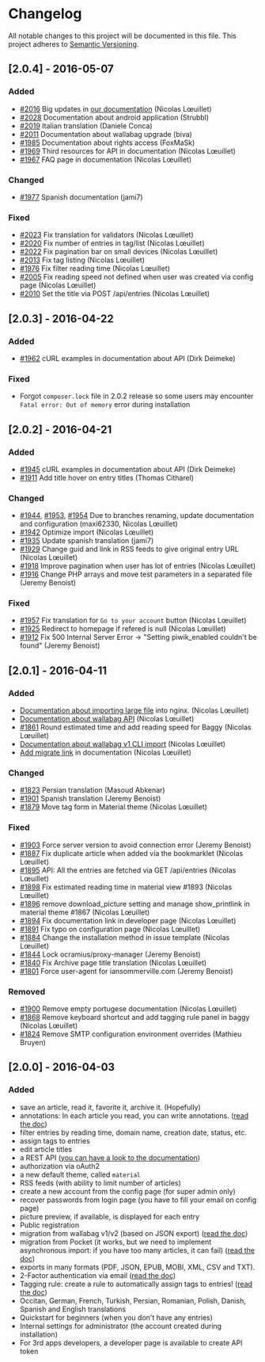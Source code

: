 # Changelog

All notable changes to this project will be documented in this file. This project adheres to [Semantic Versioning](http://semver.org/).

## [2.0.4] - 2016-05-07

### Added

- [#2016](https://github.com/wallabag/wallabag/pull/2016) Big updates in [our documentation](http://doc.wallabag.org/en/master/) (Nicolas Lœuillet)
- [#2028](https://github.com/wallabag/wallabag/pull/2028) Documentation about android application (Strubbl)
- [#2019](https://github.com/wallabag/wallabag/pull/2019) Italian translation (Daniele Conca)
- [#2011](https://github.com/wallabag/wallabag/pull/2011) Documentation about wallabag upgrade (biva)
- [#1985](https://github.com/wallabag/wallabag/pull/1985) Documentation about rights access (FoxMaSk)
- [#1969](https://github.com/wallabag/wallabag/pull/1969) Third resources for API in documentation (Nicolas Lœuillet)
- [#1967](https://github.com/wallabag/wallabag/pull/1967) FAQ page in documentation (Nicolas Lœuillet)

### Changed

- [#1977](https://github.com/wallabag/wallabag/pull/1977) Spanish documentation (jami7)

### Fixed

- [#2023](https://github.com/wallabag/wallabag/pull/2023) Fix translation for validators (Nicolas Lœuillet)
- [#2020](https://github.com/wallabag/wallabag/pull/2020) Fix number of entries in tag/list (Nicolas Lœuillet)
- [#2022](https://github.com/wallabag/wallabag/pull/2022) Fix pagination bar on small devices (Nicolas Lœuillet)
- [#2013](https://github.com/wallabag/wallabag/pull/2013) Fix tag listing (Nicolas Lœuillet)
- [#1976](https://github.com/wallabag/wallabag/pull/1976) Fix filter reading time (Nicolas Lœuillet)
- [#2005](https://github.com/wallabag/wallabag/pull/2005) Fix reading speed not defined when user was created via config page (Nicolas Lœuillet)
- [#2010](https://github.com/wallabag/wallabag/pull/2010) Set the title via POST /api/entries (Nicolas Lœuillet)

## [2.0.3] - 2016-04-22

### Added

- [#1962](https://github.com/wallabag/wallabag/pull/1962) cURL examples in documentation about API (Dirk Deimeke)

### Fixed

- Forgot `composer.lock` file in 2.0.2 release so some users may encounter `Fatal error: Out of memory` error during installation

## [2.0.2] - 2016-04-21

### Added

- [#1945](https://github.com/wallabag/wallabag/pull/1945) cURL examples in documentation about API (Dirk Deimeke)
- [#1911](https://github.com/wallabag/wallabag/pull/1911) Add title hover on entry titles (Thomas Citharel)

### Changed

- [#1944](https://github.com/wallabag/wallabag/pull/1944), [#1953](https://github.com/wallabag/wallabag/pull/1953), [#1954](https://github.com/wallabag/wallabag/pull/1954) Due to branches renaming, update documentation and configuration (maxi62330, Nicolas Lœuillet)
- [#1942](https://github.com/wallabag/wallabag/pull/1942) Optimize import (Nicolas Lœuillet)
- [#1935](https://github.com/wallabag/wallabag/pull/1935) Update spanish translation (jami7)
- [#1929](https://github.com/wallabag/wallabag/pull/1929) Change guid and link in RSS feeds to give original entry URL (Nicolas Lœuillet)
- [#1918](https://github.com/wallabag/wallabag/pull/1918) Improve pagination when user has lot of entries (Nicolas Lœuillet)
- [#1916](https://github.com/wallabag/wallabag/pull/1916) Change PHP arrays and move test parameters in a separated file (Jeremy Benoist)

### Fixed

- [#1957](https://github.com/wallabag/wallabag/pull/1957) Fix translation for `Go to your account` button (Nicolas Lœuillet)
- [#1925](https://github.com/wallabag/wallabag/pull/1925) Redirect to homepage if refered is null (Nicolas Lœuillet)
- [#1912](https://github.com/wallabag/wallabag/pull/1912) Fix 500 Internal Server Error -> "Setting piwik_enabled couldn't be found" (Jeremy Benoist)

## [2.0.1] - 2016-04-11
### Added

- [Documentation about importing large file](http://doc.wallabag.org/en/v2/user/installation.html#installing-on-nginx) into nginx. (Nicolas Lœuillet)
- [Documentation about wallabag API](http://doc.wallabag.org/en/v2/developer/api.html) (Nicolas Lœuillet)
- [#1861](https://github.com/wallabag/wallabag/pull/1861) Round estimated time and add reading speed for Baggy (Nicolas Lœuillet)
- [Documentation about wallabag v1 CLI import](http://doc.wallabag.org/en/v2/user/migration.html#import-via-command-line-interface-cli) (Nicolas Lœuillet)
- [Add migrate link](http://doc.wallabag.org/en/v2/user/migration.html) in documentation (Nicolas Lœuillet)

### Changed

- [#1823](https://github.com/wallabag/wallabag/pull/1823) Persian translation (Masoud Abkenar)
- [#1901](https://github.com/wallabag/wallabag/pull/1901) Spanish translation (Jeremy Benoist)
- [#1879](https://github.com/wallabag/wallabag/pull/1879) Move tag form in Material theme (Nicolas Lœuillet)

### Fixed

- [#1903](https://github.com/wallabag/wallabag/pull/1903) Force server version to avoid connection error (Jeremy Benoist)
- [#1887](https://github.com/wallabag/wallabag/pull/1887) Fix duplicate article when added via the bookmarklet (Nicolas Lœuillet)
- [#1895](https://github.com/wallabag/wallabag/pull/1895) API: All the entries are fetched via GET /api/entries (Nicolas Lœuillet)
- [#1898](https://github.com/wallabag/wallabag/pull/1898) Fix estimated reading time in material view #1893 (Nicolas Lœuillet)
- [#1896](https://github.com/wallabag/wallabag/pull/1896) remove download_picture setting and manage show_printlink in material theme #1867 (Nicolas Lœuillet)
- [#1894](https://github.com/wallabag/wallabag/pull/1894) Fix documentation link in developer page (Nicolas Lœuillet)
- [#1891](https://github.com/wallabag/wallabag/pull/1891) Fix typo on configuration page (Nicolas Lœuillet)
- [#1884](https://github.com/wallabag/wallabag/pull/1884) Change the installation method in issue template (Nicolas Lœuillet)
- [#1844](https://github.com/wallabag/wallabag/pull/1844) Lock ocramius/proxy-manager (Jeremy Benoist)
- [#1840](https://github.com/wallabag/wallabag/pull/1840) Fix Archive page title translation (Nicolas Lœuillet)
- [#1801](https://github.com/wallabag/wallabag/pull/1804) Force user-agent for iansommerville.com (Jeremy Benoist)

### Removed

- [#1900](https://github.com/wallabag/wallabag/pull/1900) Remove empty portugese documentation (Nicolas Lœuillet)
- [#1868](https://github.com/wallabag/wallabag/pull/1868) Remove keyboard shortcut and add tagging rule panel in baggy (Nicolas Lœuillet)
- [#1824](https://github.com/wallabag/wallabag/pull/1824) Remove SMTP configuration environment overrides (Mathieu Bruyen)

## [2.0.0] - 2016-04-03
### Added

* save an article, read it, favorite it, archive it. (Hopefully)
* annotations: In each article you read, you can write annotations. ([read the doc](http://doc.wallabag.org/en/v2/user/annotations.html))
* filter entries by reading time, domain name, creation date, status, etc.
* assign tags to entries
* edit article titles
* a REST API ([you can have a look to the documentation](http://v2.wallabag.org/api/doc))
* authorization via oAuth2
* a new default theme, called `material`
* RSS feeds (with ability to limit number of articles)
* create a new account from the config page (for super admin only)
* recover passwords from login page (you have to fill your email on config page)
* picture preview, if available, is displayed for each entry
* Public registration
* migration from wallabag v1/v2 (based on JSON export) ([read the doc](http://doc.wallabag.org/en/v2/user/import.html))
* migration from Pocket (it works, but we need to implement asynchronous import: if you have too many articles, it can fail) ([read the doc](http://doc.wallabag.org/en/v2/user/import.html))
* exports in many formats (PDF, JSON, EPUB, MOBI, XML, CSV and TXT).
* 2-Factor authentication via email ([read the doc](http://doc.wallabag.org/en/v2/user/configuration.html#two-factor-authentication))
* Tagging rule: create a rule to automatically assign tags to entries! ([read the doc](http://doc.wallabag.org/en/v2/user/configuration.html#tagging-rules))
* Occitan, German, French, Turkish, Persian, Romanian, Polish, Danish, Spanish and English translations
* Quickstart for beginners (when you don't have any entries)
* Internal settings for administrator (the account created during installation)
* For 3rd apps developers, a developer page is available to create API token
